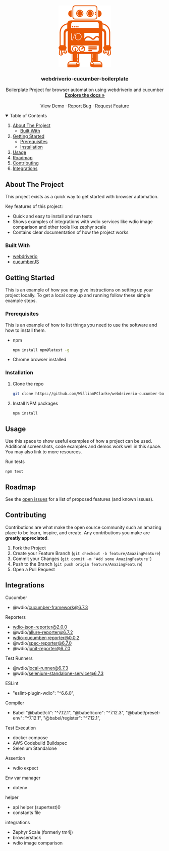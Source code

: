 <!--
*** Thanks for checking out the Best-README-Template. If you have a suggestion
*** that would make this better, please fork the repo and create a pull request
*** or simply open an issue with the tag "enhancement".
*** Thanks again! Now go create something AMAZING! :D
-->

<!-- PROJECT SHIELDS -->
<!--
*** I'm using markdown "reference style" links for readability.
*** Reference links are enclosed in brackets [ ] instead of parentheses ( ).
*** See the bottom of this document for the declaration of the reference variables
*** for contributors-url, forks-url, etc. This is an optional, concise syntax you may use.
*** https://www.markdownguide.org/basic-syntax/#reference-style-links
-->

<!-- [![Contributors][contributors-shield]][contributors-url] -->
<!-- [![Forks][forks-shield]][forks-url] -->
<!-- [![Stargazers][stars-shield]][stars-url] -->
<!-- [![Issues][issues-shield]][issues-url] -->
<!-- [![MIT License][license-shield]][license-url] -->
<!-- [![LinkedIn][linkedin-shield]][linkedin-url] -->

<!-- PROJECT LOGO -->
<br />
<p align="center">
  <a href="https://github.com/WilliamFClarke/webdriverio-cucumber-boilerplate">
    <img src="images/logo.png" alt="Logo" width="167" height="196">
  </a>

  <h3 align="center">webdriverio-cucumber-boilerplate</h3>

  <p align="center">
    Boilerplate Project for browser automation using webdriverio and cucumber
    <br />
    <a href="https://github.com/WilliamFClarke/webdriverio-cucumber-boilerplate"><strong>Explore the docs »</strong></a>
    <br />
    <br />
    <a href="https://github.com/WilliamFClarke/webdriverio-cucumber-boilerplate">View Demo</a>
    ·
    <a href="https://github.com/WilliamFClarke/webdriverio-cucumber-boilerplate/issues">Report Bug</a>
    ·
    <a href="https://github.com/WilliamFClarke/webdriverio-cucumber-boilerplate/issues">Request Feature</a>
  </p>
</p>

<!-- TABLE OF CONTENTS -->
<details open="open">
  <summary>Table of Contents</summary>
  <ol>
    <li>
      <a href="#about-the-project">About The Project</a>
      <ul>
        <li><a href="#built-with">Built With</a></li>
      </ul>
    </li>
    <li>
      <a href="#getting-started">Getting Started</a>
      <ul>
        <li><a href="#prerequisites">Prerequisites</a></li>
        <li><a href="#installation">Installation</a></li>
      </ul>
    </li>
    <li><a href="#usage">Usage</a></li>
    <li><a href="#roadmap">Roadmap</a></li>
    <li><a href="#contributing">Contributing</a></li>
    <!-- <li><a href="#license">License</a></li> -->
    <li><a href="#Integrations">Integrations</a></li>
  </ol>
</details>

<!-- ABOUT THE PROJECT -->

## About The Project

<!-- [![Product Name Screen Shot][product-screenshot]](https://example.com) -->

This project exists as a quick way to get started with browser automation.

Key features of this project:

-   Quick and easy to install and run tests
-   Shows examples of integrations with wdio services like wdio image comparison and other tools like zephyr scale
-   Contains clear documentation of how the project works

### Built With

-   [webdriverio](https://webdriver.io/)
-   [cucumberJS](https://cucumber.io/)

<!-- GETTING STARTED -->

## Getting Started

This is an example of how you may give instructions on setting up your project locally.
To get a local copy up and running follow these simple example steps.

### Prerequisites

This is an example of how to list things you need to use the software and how to install them.

-   npm
    ```sh
    npm install npm@latest -g
    ```
-   Chrome browser installed

### Installation

1. Clone the repo
    ```sh
    git clone https://github.com/WilliamFClarke/webdriverio-cucumber-boilerplate.git
    ```
2. Install NPM packages
    ```sh
    npm install
    ```

<!-- USAGE EXAMPLES -->

## Usage

Use this space to show useful examples of how a project can be used. Additional screenshots, code examples and demos work well in this space. You may also link to more resources.

Run tests

```JS
npm test
```

<!-- ROADMAP -->

## Roadmap

See the [open issues](https://github.com/WilliamFClarke/webdriverio-cucumber-boilerplate/issues) for a list of proposed features (and known issues).

<!-- CONTRIBUTING -->

## Contributing

Contributions are what make the open source community such an amazing place to be learn, inspire, and create. Any contributions you make are **greatly appreciated**.

1. Fork the Project
2. Create your Feature Branch (`git checkout -b feature/AmazingFeature`)
3. Commit your Changes (`git commit -m 'Add some AmazingFeature'`)
4. Push to the Branch (`git push origin feature/AmazingFeature`)
5. Open a Pull Request

## Integrations

Cucumber

-   @wdio/cucumber-framework@6.7.3

Reporters

-   wdio-json-reporter@2.0.0
-   @wdio/allure-reporter@6.7.2
-   wdio-cucumber-reporter@0.0.2
-   @wdio/spec-reporter@6.7.0
-   @wdio/junit-reporter@6.7.0

Test Runners

-   @wdio/local-runner@6.7.3
-   @wdio/selenium-standalone-service@6.7.3

ESLint

-   "eslint-plugin-wdio": "^6.6.0",

Compiler

-   Babel
    "@babel/cli": "^7.12.1",
    "@babel/core": "^7.12.3",
    "@babel/preset-env": "^7.12.1",
    "@babel/register": "^7.12.1",

Test Execution

-   docker compose
-   AWS Codebuild Buildspec
-   Selenium Standalone

Assertion

-   wdio expect

Env var manager

-   dotenv

helper

-   api helper (supertest)0
-   constants file

integrations

-   Zephyr Scale (formerly tm4j)
-   browserstack
-   wdio image comparison
